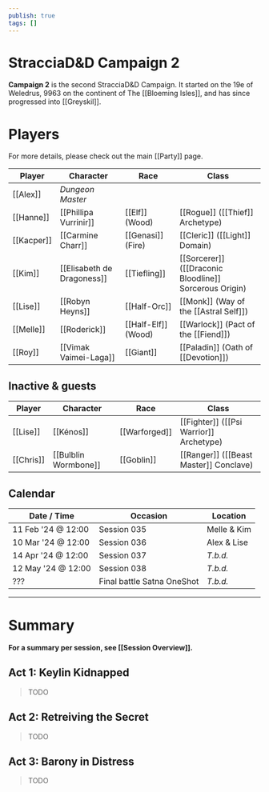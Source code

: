 ```yaml
---
publish: true
tags: []
---
```

# StracciaD&D Campaign 2
**Campaign 2** is the second StracciaD&D Campaign. It started on the 19e of Weledrus, 9963 on the continent of The [[Bloeming Isles]], and has since progressed into [[Greyskil]]. 
# Players
For more details, please check out the main [[Party]] page.

| Player | Character | Race | Class |
| ---- | ---- | ---- | ---- |
| [[Alex]] | *Dungeon Master* |  |  |
| [[Hanne]] | [[Phillipa Vurrinir]] | [[Elf]] (Wood) | [[Rogue]] ([[Thief]] Archetype) |
| [[Kacper]] | [[Carmine Charr]] | [[Genasi]] (Fire) | [[Cleric]] ([[Light]] Domain) |
| [[Kim]] | [[Elisabeth de Dragoness]] | [[Tiefling]] | [[Sorcerer]] ([[Draconic Bloodline]] Sorcerous Origin) |
| [[Lise]] | [[Robyn Heyns]] | [[Half-Orc]] | [[Monk]] (Way of the [[Astral Self]]) |
| [[Melle]] | [[Roderick]] | [[Half-Elf]] (Wood) | [[Warlock]] (Pact of the [[Fiend]]) |
| [[Roy]] | [[Vimak Vaimei-Laga]] | [[Giant]] | [[Paladin]] (Oath of [[Devotion]]) |
## Inactive & guests
| Player | Character | Race | Class |
| ---- | ---- | ---- | ---- |
| [[Lise]] | [[Kénos]] | [[Warforged]] | [[Fighter]] ([[Psi Warrior]] Archetype) |
| [[Chris]] | [[Bulblin Wormbone]] | [[Goblin]] | [[Ranger]] ([[Beast Master]] Conclave) |
## Calendar
| Date / Time | Occasion | Location |
| ---- | ---- | ---- |
| 11 Feb '24 @ 12:00 | Session 035 | Melle & Kim |
| 10 Mar '24 @ 12:00 | Session 036 | Alex & Lise |
| 14 Apr '24 @ 12:00 | Session 037 | *T.b.d.* |
| 12 May '24 @ 12:00 | Session 038 | *T.b.d.* |
| ??? | Final battle Satna OneShot | *T.b.d.* |
***
# Summary
**For a summary per session, see [[Session Overview]].**
## Act 1: Keylin Kidnapped
> TODO
## Act 2: Retreiving the Secret
> TODO
## Act 3: Barony in Distress
> TODO
